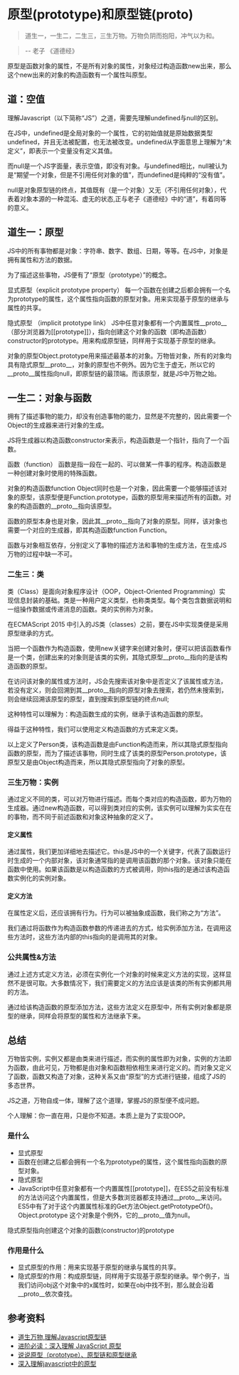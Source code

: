 # 原型(prototype)和原型链(__proto__)

>道生一，一生二，二生三，三生万物。万物负阴而抱阳，冲气以为和。

>-- 老子 《道德经》

原型是函数对象的属性，不是所有对象的属性，对象经过构造函数new出来，那么这个new出来的对象的构造函数有一个属性叫原型。

## 道：空值

理解Javascript（以下简称“JS”）之道，需要先理解undefined与null的区别。

在JS中，undefined是全局对象的一个属性，它的初始值就是原始数据类型undefined，并且无法被配置，也无法被改变。undefined从字面意思上理解为“未定义”，即表示一个变量没有定义其值。

而null是一个JS字面量，表示空值，即没有对象。与undefined相比，null被认为是“期望一个对象，但是不引用任何对象的值”，而undefined是纯粹的“没有值”。

null是对象原型链的终点，其值既有（是一个对象）又无（不引用任何对象），代表着对象本源的一种混沌、虚无的状态,正与老子《道德经》中的“道”，有着同等的意义。

## 道生一：原型

JS中的所有事物都是对象：字符串、数字、数组、日期，等等。在JS中，对象是拥有属性和方法的数据。

为了描述这些事物，JS便有了“原型（prototype）”的概念。

显式原型（explicit prototype property） 每一个函数在创建之后都会拥有一个名为prototype的属性，这个属性指向函数的原型对象。用来实现基于原型的继承与属性的共享。

隐式原型 （implicit prototype link） JS中任意对象都有一个内置属性__proto__（部分浏览器为[[prototype]]），指向创建这个对象的函数（即构造函数）constructor的prototype。用来构成原型链，同样用于实现基于原型的继承。

对象的原型Object.prototype用来描述最基本的对象。万物皆对象，所有的对象均具有隐式原型__proto__，对象的原型也不例外。因为它生于虚无，所以它的__proto__属性指向null，即原型链的最顶端。而该原型，就是JS中万物之始。

## 一生二：对象与函数

拥有了描述事物的能力，却没有创造事物的能力，显然是不完整的，因此需要一个Object的生成器来进行对象的生成。

JS将生成器以构造函数constructor来表示，构造函数是一个指针，指向了一个函数。

函数（function） 函数是指一段在一起的、可以做某一件事的程序。构造函数是一种创建对象时使用的特殊函数。

对象的构造函数function Object同时也是一个对象，因此需要一个能够描述该对象的原型，该原型便是Function.prototype，函数的原型用来描述所有的函数。对象的构造函数的__proto__指向该原型。

函数的原型本身也是对象，因此其__proto__指向了对象的原型。同样，该对象也需要一个对应的生成器，即其构造函数function Function。

函数与对象相互依存，分别定义了事物的描述方法和事物的生成方法，在生成JS万物的过程中缺一不可。

### 二生三：类

类（Class）是面向对象程序设计（OOP，Object-Oriented Programming）实现信息封装的基础。类是一种用户定义类型，也称类类型。每个类包含数据说明和一组操作数据或传递消息的函数。类的实例称为对象。

在ECMAScript 2015 中引入的JS类（classes）之前，要在JS中实现类便是采用原型继承的方式。

当把一个函数作为构造函数，使用new关键字来创建对象时，便可以把该函数看作是一个类，创建出来的对象则是该类的实例，其隐式原型__proto__指向的是该构造函数的原型。

在访问该对象的属性或方法时，JS会先搜索该对象中是否定义了该属性或方法，若没有定义，则会回溯到其__proto__指向的原型对象去搜索，若仍然未搜索到，则会继续回溯该原型的原型，直到搜索到原型链的终点null;

这种特性可以理解为：构造函数生成的实例，继承于该构造函数的原型。

得益于这种特性，我们可以使用定义构造函数的方式来定义类。

以上定义了Person类，该构造函数是由Function构造而来，所以其隐式原型指向函数的原型，而为了描述该事物，同时生成了该类的原型Person.prototype，该原型又是由Object构造而来，所以其隐式原型指向了对象的原型。

### 三生万物：实例

通过定义不同的类，可以对万物进行描述。而每个类对应的构造函数，即为万物的生成器。通过new构造函数，可以得到类对应的实例，该实例可以理解为实实在在的事物，而不同于前述函数和对象这种抽象的定义了。

#### 定义属性

通过属性，我们更加详细地去描述它。this是JS中的一个关键字，代表了函数运行时生成的一个内部对象，该对象通常指的是调用该函数的那个对象。该对象只能在函数中使用。如果该函数是以构造函数的方式被调用，则this指的是通过该构造函数实例化的实例对象。

#### 定义方法

在属性定义后，还应该拥有行为。行为可以被抽象成函数，我们称之为“方法”。

我们通过将函数作为构造函数参数的传递进去的方式，给实例添加方法，在调用这些方法时，这些方法内部的this指向的是调用其的对象。

### 公共属性&方法

通过上述方式定义方法，必须在实例化一个对象的时候来定义方法的实现，这样显然不是很可取。大多数情况下，我们需要定义的方法应该是该类的所有实例都共用的方法。

通过给该构造函数的原型添加方法，这些方法定义在原型中，所有实例对象都是原型的继承，同样会将原型的属性和方法继承下来。

## 总结

万物皆实例，实例又都是由类来进行描述，而实例的属性即为对象，实例的方法即为函数，由此可见，万物都是由对象和函数相依相生来进行定义的。而对象又定义了函数，函数又构造了对象，这种关系又由“原型”的方式进行链接，组成了JS的多态世界。

JS之道，万物自成一体，理解了这个道理，掌握JS的原型便不成问题。

个人理解：你一直在用，只是你不知道。本质上是为了实现OOP。

### 是什么

- 显式原型
 - 函数在创建之后都会拥有一个名为prototype的属性，这个属性指向函数的原型对象。
- 隐式原型
 - JavaScript中任意对象都有一个内置属性[[prototype]]，在ES5之前没有标准的方法访问这个内置属性，但是大多数浏览器都支持通过__proto__来访问。ES5中有了对于这个内置属性标准的Get方法Object.getPrototypeOf()。 Object.prototype 这个对象是个例外，它的__proto__值为null。
 
 隐式原型指向创建这个对象的函数(constructor)的prototype
 
 ### 作用是什么
 
- 显式原型的作用：用来实现基于原型的继承与属性的共享。
- 隐式原型的作用：构成原型链，同样用于实现基于原型的继承。举个例子，当我们访问obj这个对象中的x属性时，如果在obj中找不到，那么就会沿着__proto__依次查找。 

## 参考资料
- [道生万物,理解Javascript原型链](https://zhuanlan.zhihu.com/p/31822475)
- [进阶必读：深入理解 JavaScript 原型](https://zhuanlan.zhihu.com/p/87667349)
- [说说原型（prototype）、原型链和原型继承](https://zhuanlan.zhihu.com/p/35790971)
- [深入理解javascript中的原型](https://liuchi.coding.me/2017/01/25/%E6%B7%B1%E5%85%A5%E7%90%86%E8%A7%A3javascript%E4%B8%AD%E7%9A%84%E5%8E%9F%E5%9E%8B/)
